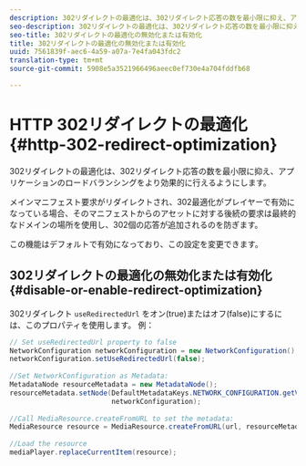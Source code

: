 ```yaml
---
description: 302リダイレクトの最適化は、302リダイレクト応答の数を最小限に抑え、アプリケーションのロードバランシングをより効果的に行えるようにします。
seo-description: 302リダイレクトの最適化は、302リダイレクト応答の数を最小限に抑え、アプリケーションのロードバランシングをより効果的に行えるようにします。
seo-title: 302リダイレクトの最適化の無効化または有効化
title: 302リダイレクトの最適化の無効化または有効化
uuid: 7561839f-aec6-4a59-a07a-7e4fa043fdc2
translation-type: tm+mt
source-git-commit: 5908e5a3521966496aeec0ef730e4a704fddfb68

---
```



# HTTP 302リダイレクトの最適化 {#http-302-redirect-optimization}

302リダイレクトの最適化は、302リダイレクト応答の数を最小限に抑え、アプリケーションのロードバランシングをより効果的に行えるようにします。

メインマニフェスト要求がリダイレクトされ、302最適化がプレイヤーで有効になっている場合、そのマニフェストからのアセットに対する後続の要求は最終的なドメインの場所を使用し、302個の応答が追加されるのを防ぎます。

この機能はデフォルトで有効になっており、この設定を変更できます。

## 302リダイレクトの最適化の無効化または有効化{#disable-or-enable-redirect-optimization}

302リダイレクト `useRedirectedUrl` をオン(true)またはオフ(false)にするには、このプロパティを使用します。
例：

```java
// Set useRedirectedUrl property to false 
NetworkConfiguration networkConfiguration = new NetworkConfiguration(); 
networkConfiguration.setUseRedirectedUrl(false); 
 
//Set NetworkConfiguration as Metadata: 
MetadataNode resourceMetadata = new MetadataNode();  
resourceMetadata.setNode(DefaultMetadataKeys.NETWORK_CONFIGURATION.getValue(),  
                         networkConfiguration); 
 
//Call MediaResource.createFromURL to set the metadata: 
MediaResource resource = MediaResource.createFromURL(url, resourceMetadata); 
  
//Load the resource 
mediaPlayer.replaceCurrentItem(resource);
```

